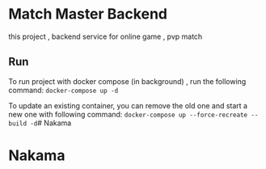 # Match Master Backend

this project , backend service for online game , pvp match

## Run
To run project with docker compose (in background) , run the following command:
`docker-compose up -d`

To update an existing container, you can remove the old one and start a new one with following command:
`docker-compose up --force-recreate --build -d`# Nakama
# Nakama
